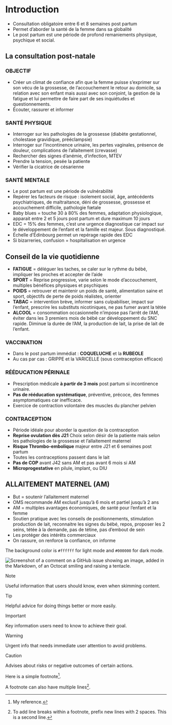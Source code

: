 # Introduction

* Consultation obligatoire entre 6 et 8 semaines post partum
* Permet d’aborder la santé de la femme dans sa globalité
* Le post partum est une période de profond remaniements physique, psychique et social.

## La consultation post-natale

### OBJECTIF

* Créer un climat de confiance afin que la femme puisse s’exprimer sur son vécu de la grossesse, de l’accouchement le retour au domicile, sa relation avec son enfant mais aussi avec son conjoint, la gestion de la fatigue et lui permettre de faire part de ses inquiétudes et questionnements.
* Écouter, rassurer et informer

### SANTÉ PHYSIQUE

* Interroger sur les pathologies de la grossesse (diabète gestationnel, cholestase gravidique, prééclampsie)
* Interroger sur l’incontinence urinaire, les pertes vaginales, présence de douleur, complications de l’allaitement (crevasse)
* Rechercher des signes d’anémie, d’infection, MTEV
* Prendre la tension, pesée la patiente
* Vérifier la cicatrice de césarienne

### SANTÉ MENTALE

* Le post partum est une période de vulnérabilité
* Repérer les facteurs de risque : isolement social, âge, antécédents psychiatriques, de maltraitance, déni de grossesse, grossesse et accouchement difficile, pathologie fœtale
* Baby blues = touche 30 à 80% des femmes, adaptation physiologique, apparait entre 2 et 5 jours post partum et dure maximum 10 jours
* EDC = 15% des femmes, c’est une urgence diagnostique car impact sur le développement de l’enfant et la famille est majeur. Sous diagnostiqué.
* Échelle d’Édinbourg permet un repérage rapide des EDC
* Si bizarreries, confusion = hospitalisation en urgence

## Conseil de la vie quotidienne

* __FATIGUE__ = déléguer les taches, se caler sur le rythme du bébé, impliquer les proches et accepter de l’aide
* __SPORT__ = Reprise progressive, varie selon le mode d’accouchement, multiples bénéfices physiques et psychiques
* __POIDS__ = retrouver et maintenir un poids de santé, alimentation saine et sport, objectifs de perte de poids réalistes, orienter
* __TABAC__ = intervention brève, informer sans culpabiliser, impact sur l’enfant, prescrire les substituts nicotiniques, ne pas fumer avant la tétée
* __ALCOOL__ = consommation occasionnelle n’impose pas l’arrêt de l’AM, éviter dans les 3 premiers mois de bébé car développement du SNC rapide. Diminue la durée de l’AM, la production de lait, la prise de lait de l’enfant.

### VACCINATION

* Dans le post partum immédiat : **COQUELUCHE** et la **RUBEOLE**
* Au cas par cas : GRIPPE et la VARICELLE (sous contraception efficace)

### RÉÉDUCATION PÉRINALE

* Prescription médicale **à partir de 3 mois** post partum si incontinence urinaire.
* **Pas de rééducation systématique**, préventive, précoce, des femmes asymptomatiques car inefficace.
* Exercice de contraction volontaire des muscles du plancher pelvien

### CONTRACEPTION

* Période idéale pour aborder la question de la contraception
* __Reprise ovulation dès J21__ Choix selon désir de la patiente mais selon les pathologies de la grossesse et l’allaitement maternel
* __Risque Thrombo-embolique__ majeur entre J21 et 6 semaines post partum
* Toutes les contraceptions passent dans le lait
* __Pas de COP__ avant J42 sans AM et pas avant 6 mois si AM
* __Microprogestative__ en pilule, implant, ou DIU

## ALLAITEMENT MATERNEL (AM)

* But = soutenir l’allaitement maternel
* OMS recommande AM exclusif jusqu’à 6 mois et partiel jusqu’à 2 ans
* AM = multiples avantages économiques, de santé pour l’enfant et la femme
* Soutien pratique avec les conseils de positionnements, stimulation production de lait, reconnaitre les signes du bébé, repos, proposer les 2 seins, tétée à la demande, pas de tétine, pas d’embout de sein
* Les protéger des intérêts commerciaux
* On rassure, on renforce la confiance, on informe

The background color is `#ffffff` for light mode and `#000000` for dark mode.

![Screenshot of a comment on a GitHub issue showing an image, added in the Markdown, of an Octocat smiling and raising a tentacle.](https://myoctocat.com/assets/images/base-octocat.svg)

> [!NOTE]
> Useful information that users should know, even when skimming content.

> [!TIP]
> Helpful advice for doing things better or more easily.

> [!IMPORTANT]
> Key information users need to know to achieve their goal.

> [!WARNING]
> Urgent info that needs immediate user attention to avoid problems.

> [!CAUTION]
> Advises about risks or negative outcomes of certain actions.

Here is a simple footnote[^1].

A footnote can also have multiple lines[^2].

[^1]: My reference.
[^2]: To add line breaks within a footnote, prefix new lines with 2 spaces.
  This is a second line.

